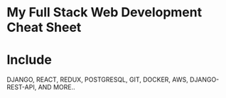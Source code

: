 # My Full Stack Web Development Cheat Sheet

<h1>Include </h1>
    DJANGO,
    REACT,
    REDUX,
    POSTGRESQL,
    GIT,
    DOCKER,
    AWS,
    DJANGO-REST-API,
    AND MORE..
